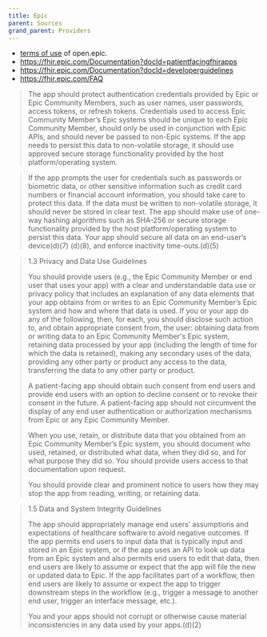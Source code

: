 ```yaml
---
title: Epic
parent: Sources
grand_parent: Providers
---
```


- [terms of use](https://fhir.epic.com/Resources/Terms) of open.epic.
- <https://fhir.epic.com/Documentation?docId=patientfacingfhirapps>
- <https://fhir.epic.com/Documentation?docId=developerguidelines>
- <https://fhir.epic.com/FAQ>


> The app should protect authentication credentials provided by Epic or Epic Community Members, such as user names, user passwords, access tokens, or refresh tokens. Credentials used to access Epic Community Member’s Epic systems should be unique to each Epic Community Member, should only be used in conjunction with Epic APIs, and should never be passed to non-Epic systems. If the app needs to persist this data to non-volatile storage, it should use approved secure storage functionality provided by the host platform/operating system.

> If the app prompts the user for credentials such as passwords or biometric data, or other sensitive information such as credit card numbers or financial account information, you should take care to protect this data. If the data must be written to non-volatile storage, it should never be stored in clear text. The app should make use of one-way hashing algorithms such as SHA-256 or secure storage functionality provided by the host platform/operating system to persist this data. Your app should secure all data on an end-user’s device(d)(7) (d)(8), and enforce inactivity time-outs.(d)(5)

>  1.3 Privacy and Data Use Guidelines
>  
>  You should provide users (e.g., the Epic Community Member or end user that uses your app) with a clear and understandable data use or privacy policy that includes an explanation of any data elements that your app obtains from or writes to an Epic Community Member’s Epic system and how and where that data is used. If you or your app do any of the following, then, for each, you should disclose such action to, and obtain appropriate consent from, the user: obtaining data from or writing data to an Epic Community Member's Epic system, retaining data processed by your app (including the length of time for which the data is retained), making any secondary uses of the data, providing any other party or product any access to the data, transferring the data to any other party or product.
>  
>  A patient-facing app should obtain such consent from end users and provide end users with an option to decline consent or to revoke their consent in the future. A patient-facing app should not circumvent the display of any end user authentication or authorization mechanisms from Epic or any Epic Community Member.
>  
>  When you use, retain, or distribute data that you obtained from an Epic Community Member’s Epic system, you should document who used, retained, or distributed what data, when they did so, and for what purpose they did so. You should provide users access to that documentation upon request.
>  
>  You should provide clear and prominent notice to users how they may stop the app from reading, writing, or retaining data.


> 1.5 Data and System Integrity Guidelines
>
>  The app should appropriately manage end users’ assumptions and expectations of healthcare software to avoid negative outcomes. If the app permits end users to input data that is typically input and stored in an Epic system, or if the app uses an API to look up data from an Epic system and also permits end users to edit that data, then end users are likely to assume or expect that the app will file the new or updated data to Epic. If the app facilitates part of a workflow, then end users are likely to assume or expect the app to trigger downstream steps in the workflow (e.g., trigger a message to another end user, trigger an interface message, etc.).
>  
>  You and your apps should not corrupt or otherwise cause material inconsistencies in any data used by your apps.(d)(2)
